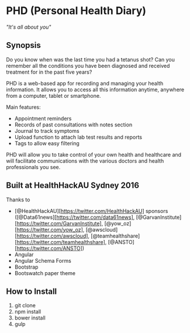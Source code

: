 # PHD (Personal Health Diary)
*"It's all about you"*

## Synopsis
Do you know when was the last time you had a tetanus shot? Can you remember
all the conditions you have been diagnosed and received treatment for in the
past five years?

PHD is a web-based app for recording and managing your health information. It
allows you to access all this information anytime, anywhere from a computer,
tablet or smartphone.

Main features:
- Appointment reminders
- Records of past consultations with notes section
- Journal to track symptoms
- Upload function to attach lab test results and reports
- Tags to allow easy filtering

PHD will allow you to take control of your own health and healthcare and will
facilitate communications with the various doctors and health professionals you
see.

## Built at HealthHackAU Sydney 2016

Thanks to
- [@HealthHackAU][https://twitter.com/HealthHackAU] sponsors ([@Data61news][https://twitter.com/data61news], [@GarvanInstitute][https://twitter.com/GarvanInstitute], [@yow_oz][https://twitter.com/yow_oz], [@awscloud][https://twitter.com/awscloud], [@teamhealthshare][https://twitter.com/teamhealthshare], [@ANSTO][https://twitter.com/ANSTO])
- Angular
- Angular Schema Forms
- Bootstrap
- Bootswatch paper theme

## How to Install
1. git clone
2. npm install
3. bower install
4. gulp

